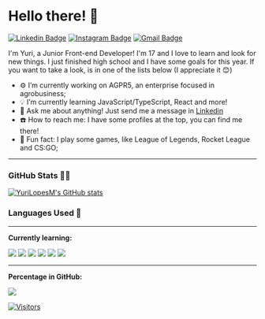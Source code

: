 # Hello there! 👋

[![Linkedin Badge](https://img.shields.io/badge/-LinkedIn-282A36?style=flat-square&logo=Linkedin&logoColor=F56B91&link=https://www.linkedin.com/in/yuri-lopes-machado-170023198/)](https://www.linkedin.com/in/yuri-lopes-machado-170023198/)
[![Instagram Badge](https://img.shields.io/badge/-Instagram-282A36?style=flat-square&logo=Instagram&logoColor=F56B91&link=https://www.instagram.com/yurilopesm)](https://www.instagram.com/yurilopesm)
[![Gmail Badge](https://img.shields.io/badge/-Gmail-282A36?style=flat-square&logo=Gmail&logoColor=F56B91&link=mailto:yurilopesmachado@hotmail.com)](mailto:yurilopesmachado@hotmail.com)

I'm Yuri, a Junior Front-end Developer! I'm 17 and I love to learn and look for new things. I just finished high school and I have some goals for this year. If you want to take a look, is in one of the lists below (I appreciate it 😊)  

- ⚙️ I’m currently working on AGPR5, an enterprise focused in agrobusiness;
- 💡 I’m currently learning JavaScript/TypeScript, React and more!
- 💬 Ask me about anything! Just send me a message in [Linkedin](https://www.linkedin.com/in/yuri-lopes-machado-170023198/)
- ☎️ How to reach me: I have some profiles at the top, you can find me there!
- 👾 Fun fact: I play some games, like League of Legends, Rocket League and CS:GO;

---
### GitHub Stats 👨‍💻

[![YuriLopesM's GitHub stats](https://github-readme-stats.vercel.app/api?username=YuriLopesM&theme=dracula)](https://github.com/anuraghazra/github-readme-stats)

### Languages Used 🧙

---

**Currently learning:**

<div>
    <img src="https://img.shields.io/badge/React-282A36?style=for-the-badge&logo=react&logoColor=F56B91" />
    <img src="https://img.shields.io/badge/Angular-282A36?style=for-the-badge&logo=angular&logoColor=F56B91" />
    <img src="https://img.shields.io/badge/TypeScript-282A36?style=for-the-badge&logo=typescript&logoColor=F56B91" />
    <img src="https://img.shields.io/badge/JavaScript-282A36?style=for-the-badge&logo=javascript&logoColor=F56B91" />
    <img src="https://img.shields.io/badge/HTML5-282A36?style=for-the-badge&logo=html5&logoColor=F56B91" />
    <img src="https://img.shields.io/badge/CSS3-282A36?style=for-the-badge&logo=css3&logoColor=F56B91" />
</div>

---

**Percentage in GitHub:**

<img src="https://github-readme-stats.vercel.app/api/top-langs/?username=YuriLopesM&theme=dracula">

[![Visitors](https://visitor-badge.glitch.me/badge?page_id=github/YuriLopesM)](https://github.com/YuriLopesM)

